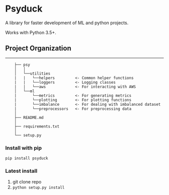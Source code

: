# Psyduck

A library for faster development of ML and python projects.

Works with Python 3.5+.

## Project Organization

---

```
    ├── psy                    
    │   │      
    │   └──utilities          
    |   |   └──helpers         <- Common helper functions
    |   |   └──loggers         <- Logging classes
    |   |   └──aws             <- For interacting with AWS
    │   └──ml                  
    |       └──metrics         <- For generating metrics
    |       └──plotting        <- For plotting functions
    |       └──imbalance       <- For dealing with imbalanced dataset
    |       └──preprocessors   <- For preprocessing data
    │      
    ├── README.md              
    │      
    ├── requirements.txt      
    │                             
    └── setup.py               
```


### Install with pip
`pip install psyduck`

### Latest install
1. git clone repo
2. `python setup.py install`
